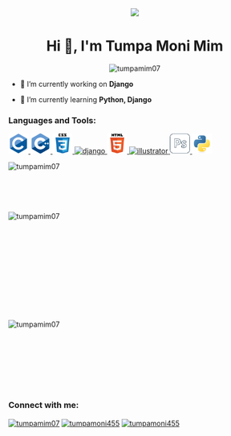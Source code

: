 <div align="center">
<img src="https://cdn.dribbble.com/users/1364029/screenshots/16093268/media/68e82a7fb4904614a9066d6b540c14b2.gif" width="450px" height="auto">
</div>


<h1 align="center">Hi 👋, I'm Tumpa Moni Mim</h1>
<p align="center"> <img src="https://komarev.com/ghpvc/?username=tumpamim07&label=Profile%20views&color=0e75b6&style=flat" alt="tumpamim07" /> </p>

- 🔭 I’m currently working on **Django**

- 🌱 I’m currently learning **Python, Django**





<h3 align="left">Languages and Tools:</h3>
<p align="left"> <a href="https://www.cprogramming.com/" target="_blank" rel="noreferrer"> <img src="https://raw.githubusercontent.com/devicons/devicon/master/icons/c/c-original.svg" alt="c" width="40" height="40"/> </a> <a href="https://www.w3schools.com/cpp/" target="_blank" rel="noreferrer"> <img src="https://raw.githubusercontent.com/devicons/devicon/master/icons/cplusplus/cplusplus-original.svg" alt="cplusplus" width="40" height="40"/> </a> <a href="https://www.w3schools.com/css/" target="_blank" rel="noreferrer"> <img src="https://raw.githubusercontent.com/devicons/devicon/master/icons/css3/css3-original-wordmark.svg" alt="css3" width="40" height="40"/> </a> <a href="https://www.djangoproject.com/" target="_blank" rel="noreferrer"> <img src="https://cdn.worldvectorlogo.com/logos/django.svg" alt="django" width="40" height="40"/> </a> <a href="https://www.w3.org/html/" target="_blank" rel="noreferrer"> <img src="https://raw.githubusercontent.com/devicons/devicon/master/icons/html5/html5-original-wordmark.svg" alt="html5" width="40" height="40"/> </a> <a href="https://www.adobe.com/in/products/illustrator.html" target="_blank" rel="noreferrer"> <img src="https://www.vectorlogo.zone/logos/adobe_illustrator/adobe_illustrator-icon.svg" alt="illustrator" width="40" height="40"/> </a> <a href="https://www.photoshop.com/en" target="_blank" rel="noreferrer"> <img src="https://raw.githubusercontent.com/devicons/devicon/master/icons/photoshop/photoshop-line.svg" alt="photoshop" width="40" height="40"/> </a> <a href="https://www.python.org" target="_blank" rel="noreferrer"> <img src="https://raw.githubusercontent.com/devicons/devicon/master/icons/python/python-original.svg" alt="python" width="40" height="40"/> </a> </p>


<p><img align="left" src="https://github-readme-stats.vercel.app/api/top-langs?username=tumpamim07&show_icons=true&locale=en&layout=compact" alt="tumpamim07" /></p>

<br>
<br>
<br>
<br>
<br>

<p>&nbsp;<img align="left" src="https://github-readme-stats.vercel.app/api?username=tumpamim07&show_icons=true&locale=en" alt="tumpamim07" /></p>

<br>
<br>
<br>
<br>
<br>
<br>
<br>
<be>
<br>
<br>
  <br>
<p><img align="left" src="https://github-readme-streak-stats.herokuapp.com/?user=tumpamim07&" alt="tumpamim07" /></p>

<br>
<br>
<br>
<br>
<br>
<br>
<br>
<br>

<h3 align="left">Connect with me:</h3>
<p align="left">
<a href="https://linkedin.com/in/tumpamim07" target="blank"><img align="center" src="https://raw.githubusercontent.com/rahuldkjain/github-profile-readme-generator/master/src/images/icons/Social/linked-in-alt.svg" alt="tumpamim07" height="30" width="40" /></a>
<a href="https://www.hackerrank.com/tumpamoni455" target="blank"><img align="center" src="https://raw.githubusercontent.com/rahuldkjain/github-profile-readme-generator/master/src/images/icons/Social/hackerrank.svg" alt="tumpamoni455" height="30" width="40" /></a>
<a href="https://codeforces.com/profile/tumpamoni455" target="blank"><img align="center" src="https://raw.githubusercontent.com/rahuldkjain/github-profile-readme-generator/master/src/images/icons/Social/codeforces.svg" alt="tumpamoni455" height="30" width="40" /></a>
</p>
